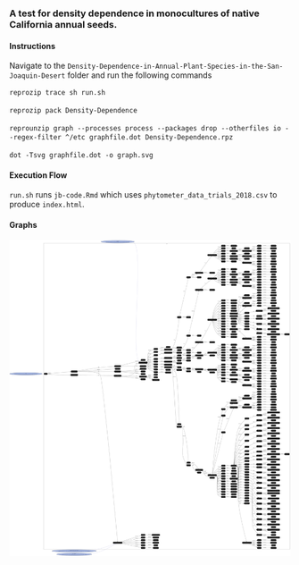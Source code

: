### A test for density dependence in monocultures   of native California annual seeds.

#### Instructions

Navigate to the `Density-Dependence-in-Annual-Plant-Species-in-the-San-Joaquin-Desert` folder and run the following commands

```
reprozip trace sh run.sh

reprozip pack Density-Dependence

reprounzip graph --processes process --packages drop --otherfiles io --regex-filter ^/etc graphfile.dot Density-Dependence.rpz

dot -Tsvg graphfile.dot -o graph.svg
```


#### Execution Flow
`run.sh` runs `jb-code.Rmd` which uses `phytometer_data_trials_2018.csv` to produce `index.html`.


#### Graphs

<img src="./graph.svg">

